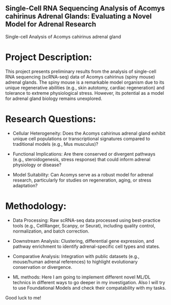 ## Single-Cell RNA Sequencing Analysis of Acomys cahirinus Adrenal Glands: Evaluating a Novel Model for Adrenal Research
Single-cell Analysis of Acomys cahirinus adrenal gland 

# Project Description:
This project presents preliminary results from the analysis of single-cell RNA sequencing (scRNA-seq) data of Acomys cahirinus (spiny mouse) adrenal glands. The spiny mouse is a remarkable model organism due to its unique regenerative abilities (e.g., skin autotomy, cardiac regeneration) and tolerance to extreme physiological stress. However, its potential as a model for adrenal gland biology remains unexplored.

# Research Questions:
* Cellular Heterogeneity: Does the Acomys cahirinus adrenal gland exhibit unique cell populations or transcriptional signatures compared to traditional models (e.g., Mus musculus)?

* Functional Implications: Are there conserved or divergent pathways (e.g., steroidogenesis, stress response) that could inform adrenal physiology or disease?

* Model Suitability: Can Acomys serve as a robust model for adrenal research, particularly for studies on regeneration, aging, or stress adaptation?

# Methodology:
* Data Processing: Raw scRNA-seq data processed using best-practice tools (e.g., CellRanger, Scanpy, or Seurat), including quality control, normalization, and batch correction.

* Downstream Analysis: Clustering, differential gene expression, and pathway enrichment to identify adrenal-specific cell types and states.

* Comparative Analysis: Integration with public datasets (e.g., mouse/human adrenal references) to highlight evolutionary conservation or divergence. 

* ML methods: Here I am going to implement different novel ML/DL technics in different ways to go deeper in my investigation. Also I will try to use Foundational Models and check their compatability with my tasks. 

Good luck to me!

